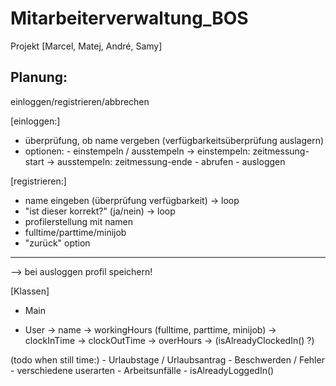 # Mitarbeiterverwaltung_BOS
Projekt [Marcel, Matej, André, Samy]

Planung:
-----------------------------

einloggen/registrieren/abbrechen

[einloggen:]

- überprüfung, ob name vergeben (verfügbarkeitsüberprüfung auslagern)
- optionen:
        - einstempeln / ausstempeln
                -> einstempeln: zeitmessung-start
                -> ausstempeln: zeitmessung-ende
        - abrufen
        - ausloggen

[registrieren:]

- name eingeben (überprüfung verfügbarkeit) -> loop
- "ist dieser korrekt?" (ja/nein) -> loop
- profilerstellung mit namen
- fulltime/parttime/minijob
- "zurück" option

--------------------------------

--> bei ausloggen profil speichern!



[Klassen]
- Main

- User
        -> name
        -> workingHours (fulltime, parttime, minijob)
        -> clockInTime
        -> clockOutTime
        -> overHours
        -> (isAlreadyClockedIn() ?)


(todo when still time:)
        - Urlaubstage / Urlaubsantrag
        - Beschwerden / Fehler
        - verschiedene userarten
        - Arbeitsunfälle
        - isAlreadyLoggedIn()
        
        
        
        
        
        
